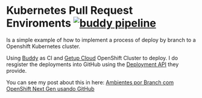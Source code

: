 Kubernetes Pull Request Enviroments [![buddy pipeline](https://app.buddy.works/lucassabreu/k8s-pr-envs/pipelines/pipeline/49868/badge.svg?token=6f090895110d3b54d74b6cc6f02adc114e01685f165745896a55352752e1be43 "buddy pipeline")](https://app.buddy.works/lucassabreu/k8s-pr-envs/pipelines/pipeline/49868)
===================================

Is a simple example of how to implement a process of deploy by branch to a Openshift Kubernetes cluster.

Using [Buddy](https://buddy.works/) as CI and [Getup Cloud](https://getupcloud.com/) OpenShift Cluster to deploy. I do resgister the deployments into GitHub using the [Deployment API](https://developer.github.com/v3/repos/deployments/) they provide.

You can see my post about this in here:
[Ambientes por Branch com OpenShift Next Gen usando GitHub](http://blog.coderockr.com/estou-trabalhando-nisso-ainda)


